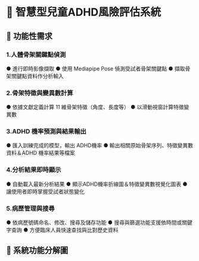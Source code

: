 # 🧠 智慧型兒童ADHD風險評估系統

## 📘 功能性需求
### 1.人體骨架關鍵點偵測
● 進行即時影像擷取
● 使用 Mediapipe Pose 偵測受試者骨架關鍵點
● 擷取骨架關鍵點資料作分析輸入
### 2.骨架特徵與變異數計算
● 依據文獻定義計算 11 維骨架特徵（角度、長度等）
● 以滑動視窗計算特徵變異數
### 3.ADHD 機率預測與結果輸出
● 匯入訓練完成的模型，輸出 ADHD機率
● 輸出相關原始骨架序列、特徵變異數資料＆ADHD 機率結果等檔案
### 4.分析結果即時顯示
● 自動載入最新分析結果
● 顯示ADHD機率折線圖＆特徵變異數視覺化圖表
● 讓使用者即時掌握受試者狀態變化
### 5.病歷管理與搜尋
● 依病歷號碼命名、修改、搜尋及儲存功能
● 搜尋與篩選功能支援依時間或關鍵字查詢
● 方便臨床人員快速查找與比對歷史資料
## 🧩 系統功能分解圖
